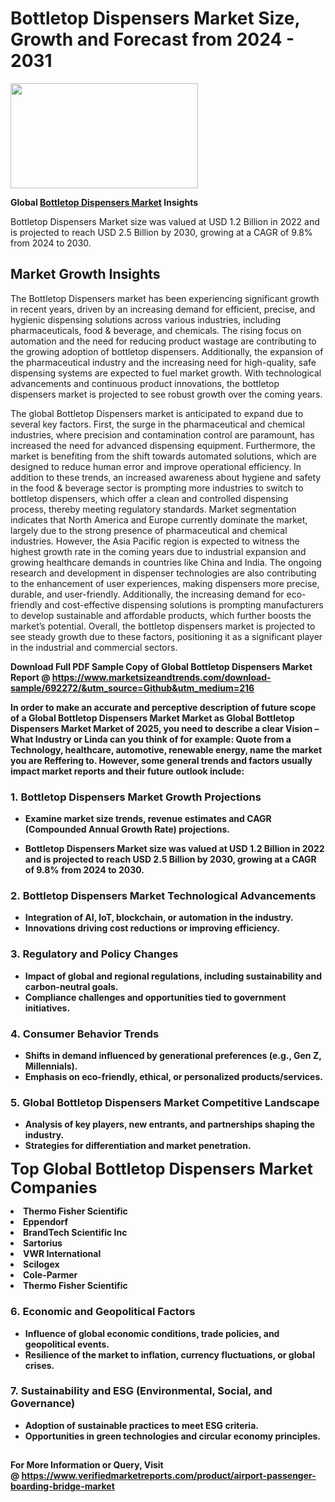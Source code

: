 <H1>Bottletop Dispensers Market Size, Growth and Forecast from 2024 - 2031</H1><img class="aligncenter size-medium wp-image-584254" src="https://thirdeyenews.in/wp-content/uploads/2024/09/Global-Market-Research-300x168.jpeg" alt="" width="300" height="168" /><p><strong>Global&nbsp;<a href="https://www.marketsizeandtrends.com/download-sample/692272/&amp;utm_source=Github&utm_medium=216">Bottletop Dispensers Market</a> Insights</strong></p><p>Bottletop Dispensers Market size was valued at USD 1.2 Billion in 2022 and is projected to reach USD 2.5 Billion by 2030, growing at a CAGR of 9.8% from 2024 to 2030.</p><p><h2>Market Growth Insights</h2> <p>The Bottletop Dispensers market has been experiencing significant growth in recent years, driven by an increasing demand for efficient, precise, and hygienic dispensing solutions across various industries, including pharmaceuticals, food & beverage, and chemicals. The rising focus on automation and the need for reducing product wastage are contributing to the growing adoption of bottletop dispensers. Additionally, the expansion of the pharmaceutical industry and the increasing need for high-quality, safe dispensing systems are expected to fuel market growth. With technological advancements and continuous product innovations, the bottletop dispensers market is projected to see robust growth over the coming years.</p> <p><strong></strong></p> <p>The global Bottletop Dispensers market is anticipated to expand due to several key factors. First, the surge in the pharmaceutical and chemical industries, where precision and contamination control are paramount, has increased the need for advanced dispensing equipment. Furthermore, the market is benefiting from the shift towards automated solutions, which are designed to reduce human error and improve operational efficiency. In addition to these trends, an increased awareness about hygiene and safety in the food & beverage sector is prompting more industries to switch to bottletop dispensers, which offer a clean and controlled dispensing process, thereby meeting regulatory standards. Market segmentation indicates that North America and Europe currently dominate the market, largely due to the strong presence of pharmaceutical and chemical industries. However, the Asia Pacific region is expected to witness the highest growth rate in the coming years due to industrial expansion and growing healthcare demands in countries like China and India. The ongoing research and development in dispenser technologies are also contributing to the enhancement of user experiences, making dispensers more precise, durable, and user-friendly. Additionally, the increasing demand for eco-friendly and cost-effective dispensing solutions is prompting manufacturers to develop sustainable and affordable products, which further boosts the market’s potential. Overall, the bottletop dispensers market is projected to see steady growth due to these factors, positioning it as a significant player in the industrial and commercial sectors.</p> <p><strong></p><p><span class=""><strong>Download Full PDF Sample Copy of Global Bottletop Dispensers Market Report</strong> @ <a href="https://www.marketsizeandtrends.com/download-sample/692272/&amp;utm_source=Github&utm_medium=216" target="_blank">https://www.marketsizeandtrends.com/download-sample/692272/&amp;utm_source=Github&utm_medium=216</a></span></p><p>In order to make an accurate and perceptive description of future scope of a Global&nbsp;Bottletop Dispensers Market Market as Global&nbsp;Bottletop Dispensers Market Market of 2025, you need to describe a clear Vision &ndash; What Industry or Linda can you think of for example: Quote from a Technology, healthcare, automotive, renewable energy, name the market you are Reffering to. However, some general trends and factors usually impact market reports and their future outlook include:</p><h3>1.&nbsp;<strong>Bottletop Dispensers Market Growth Projections</strong></h3><ul><li>Examine market size trends, revenue estimates and CAGR (Compounded Annual Growth Rate) projections.</li><li><p>Bottletop Dispensers Market size was valued at USD 1.2 Billion in 2022 and is projected to reach USD 2.5 Billion by 2030, growing at a CAGR of 9.8% from 2024 to 2030.</p></li></ul><h3>2.&nbsp;<strong>Bottletop Dispensers Market Technological Advancements</strong></h3><ul><li>Integration of AI, IoT, blockchain, or automation in the industry.</li><li>Innovations driving cost reductions or improving efficiency.</li></ul><h3>3.&nbsp;<strong>Regulatory and Policy Changes</strong></h3><ul><li>Impact of global and regional regulations, including sustainability and carbon-neutral goals.</li><li>Compliance challenges and opportunities tied to government initiatives.</li></ul><h3>4.&nbsp;<strong>Consumer Behavior Trends</strong></h3><ul><li>Shifts in demand influenced by generational preferences (e.g., Gen Z, Millennials).</li><li>Emphasis on eco-friendly, ethical, or personalized products/services.</li></ul><h3>5.&nbsp;<strong>Global Bottletop Dispensers Market Competitive Landscape</strong></h3><ul><li>Analysis of key players, new entrants, and partnerships shaping the industry.</li><li>Strategies for differentiation and market penetration.</li></ul><p data-pm-slice="1 1 []"><span style="color: inherit; font-family: inherit; font-size: 25px;">Top Global Bottletop Dispensers Market Companies</span></p><div class="" data-test-id=""><p><li>Thermo Fisher Scientific</li><li> Eppendorf</li><li> BrandTech Scientific Inc</li><li> Sartorius</li><li> VWR International</li><li> Scilogex</li><li> Cole-Parmer</li><li> Thermo Fisher Scientific</li></p></div><h3>6.&nbsp;<strong>Economic and Geopolitical Factors</strong></h3><ul><li>Influence of global economic conditions, trade policies, and geopolitical events.</li><li>Resilience of the market to inflation, currency fluctuations, or global crises.</li></ul><h3>7.&nbsp;<strong>Sustainability and ESG (Environmental, Social, and Governance)</strong></h3><ul><li>Adoption of sustainable practices to meet ESG criteria.</li><li>Opportunities in green technologies and circular economy principles.</li></ul><h2><strong style="font-size: 14px;">For More Information or Query, Visit @&nbsp;</strong><a style="background-color: #ffffff; font-size: 14px;" href="https://www.marketsizeandtrends.com/report/bottletop-dispensers-market/" target="_blank">https://www.verifiedmarketreports.com/product/airport-passenger-boarding-bridge-market</a></h2>
